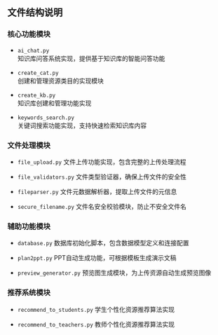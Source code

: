 ## 文件结构说明

### 核心功能模块
- `ai_chat.py`  
  知识库问答系统实现，提供基于知识库的智能问答功能

- `create_cat.py`  
  创建和管理资源类目的实现模块

- `create_kb.py`  
  知识库创建和管理功能实现

- `keywords_search.py`  
  关键词搜索功能实现，支持快速检索知识库内容

### 文件处理模块
- `file_upload.py`
  文件上传功能实现，包含完整的上传处理流程

- `file_validators.py`
  文件类型验证器，确保上传文件的安全性

- `fileparser.py`
  文件元数据解析器，提取上传文件的元信息

- `secure_filename.py`
  文件名安全校验模块，防止不安全文件名

### 辅助功能模块
- `database.py`
  数据库初始化脚本，包含数据模型定义和连接配置

- `plan2ppt.py`
  PPT自动生成功能，可根据模板生成演示文稿

- `preview_generator.py`
  预览图生成模块，为上传资源自动生成预览图像

### 推荐系统模块
- `recommend_to_students.py`
  学生个性化资源推荐算法实现

- `recommend_to_teachers.py`
  教师个性化资源推荐算法实现